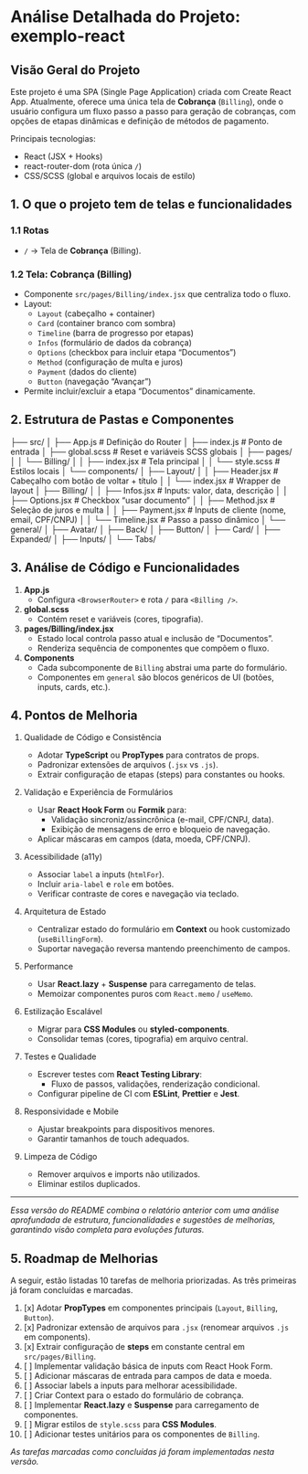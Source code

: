 # Análise Detalhada do Projeto: exemplo-react

## Visão Geral do Projeto

Este projeto é uma SPA (Single Page Application) criada com Create React App. Atualmente, oferece uma única tela de **Cobrança** (`Billing`), onde o usuário configura um fluxo passo a passo para geração de cobranças, com opções de etapas dinâmicas e definição de métodos de pagamento.

Principais tecnologias:
- React (JSX + Hooks)
- react-router-dom (rota única `/`)
- CSS/SCSS (global e arquivos locais de estilo)

## 1. O que o projeto tem de telas e funcionalidades

### 1.1 Rotas
- `/` → Tela de **Cobrança** (Billing).

### 1.2 Tela: Cobrança (Billing)
- Componente `src/pages/Billing/index.jsx` que centraliza todo o fluxo.
- Layout:
  - `Layout` (cabeçalho + container)
  - `Card` (container branco com sombra)
  - `Timeline` (barra de progresso por etapas)
  - `Infos` (formulário de dados da cobrança)
  - `Options` (checkbox para incluir etapa “Documentos”)
  - `Method` (configuração de multa e juros)
  - `Payment` (dados do cliente)
  - `Button` (navegação “Avançar”)
- Permite incluir/excluir a etapa “Documentos” dinamicamente.

## 2. Estrutura de Pastas e Componentes

├── src/
│   ├── App.js                         # Definição do Router
│   ├── index.js                       # Ponto de entrada
│   ├── global.scss                    # Reset e variáveis SCSS globais
│   ├── pages/
│   │   └── Billing/
│   │       ├── index.jsx              # Tela principal
│   │       └── style.scss             # Estilos locais
│   └── components/
│       ├── Layout/
│       │   ├── Header.jsx             # Cabeçalho com botão de voltar + título
│       │   └── index.jsx              # Wrapper de layout
│       ├── Billing/
│       │   ├── Infos.jsx              # Inputs: valor, data, descrição
│       │   ├── Options.jsx            # Checkbox “usar documento”
│       │   ├── Method.jsx             # Seleção de juros e multa
│       │   ├── Payment.jsx            # Inputs de cliente (nome, email, CPF/CNPJ)
│       │   └── Timeline.jsx           # Passo a passo dinâmico
│       └── general/
│           ├── Avatar/
│           ├── Back/
│           ├── Button/
│           ├── Card/
│           ├── Expanded/
│           ├── Inputs/
│           └── Tabs/

## 3. Análise de Código e Funcionalidades

1. **App.js**
   - Configura `<BrowserRouter>` e rota `/` para `<Billing />`.
2. **global.scss**
   - Contém reset e variáveis (cores, tipografia).
3. **pages/Billing/index.jsx**
   - Estado local controla passo atual e inclusão de “Documentos”.
   - Renderiza sequência de componentes que compõem o fluxo.
4. **Components**
   - Cada subcomponente de `Billing` abstrai uma parte do formulário.
   - Componentes em `general` são blocos genéricos de UI (botões, inputs, cards, etc.).

## 4. Pontos de Melhoria

1. Qualidade de Código e Consistência
   - Adotar **TypeScript** ou **PropTypes** para contratos de props.
   - Padronizar extensões de arquivos (`.jsx` vs `.js`).
   - Extrair configuração de etapas (steps) para constantes ou hooks.

2. Validação e Experiência de Formulários
   - Usar **React Hook Form** ou **Formik** para:
     - Validação sincroniz/assincrônica (e-mail, CPF/CNPJ, data).
     - Exibição de mensagens de erro e bloqueio de navegação.
   - Aplicar máscaras em campos (data, moeda, CPF/CNPJ).

3. Acessibilidade (a11y)
   - Associar `label` a inputs (`htmlFor`).
   - Incluir `aria-label` e `role` em botões.
   - Verificar contraste de cores e navegação via teclado.

4. Arquitetura de Estado
   - Centralizar estado do formulário em **Context** ou hook customizado (`useBillingForm`).
   - Suportar navegação reversa mantendo preenchimento de campos.

5. Performance
   - Usar **React.lazy** + **Suspense** para carregamento de telas.
   - Memoizar componentes puros com `React.memo` / `useMemo`.

6. Estilização Escalável
   - Migrar para **CSS Modules** ou **styled-components**.
   - Consolidar temas (cores, tipografia) em arquivo central.

7. Testes e Qualidade
   - Escrever testes com **React Testing Library**:
     - Fluxo de passos, validações, renderização condicional.
   - Configurar pipeline de CI com **ESLint**, **Prettier** e **Jest**.

8. Responsividade e Mobile
   - Ajustar breakpoints para dispositivos menores.
   - Garantir tamanhos de touch adequados.

9. Limpeza de Código
   - Remover arquivos e imports não utilizados.
   - Eliminar estilos duplicados.

---

_Essa versão do README combina o relatório anterior com uma análise aprofundada de estrutura, funcionalidades e sugestões de melhorias, garantindo visão completa para evoluções futuras._

## 5. Roadmap de Melhorias

A seguir, estão listadas 10 tarefas de melhoria priorizadas. As três primeiras já foram concluídas e marcadas.

1. [x] Adotar **PropTypes** em componentes principais (`Layout`, `Billing`, `Button`).
2. [x] Padronizar extensão de arquivos para `.jsx` (renomear arquivos `.js` em components).
3. [x] Extrair configuração de **steps** em constante central em `src/pages/Billing`.
4. [ ] Implementar validação básica de inputs com React Hook Form.
5. [ ] Adicionar máscaras de entrada para campos de data e moeda.
6. [ ] Associar labels a inputs para melhorar acessibilidade.
7. [ ] Criar Context para o estado do formulário de cobrança.
8. [ ] Implementar **React.lazy** e **Suspense** para carregamento de componentes.
9. [ ] Migrar estilos de `style.scss` para **CSS Modules**.
10. [ ] Adicionar testes unitários para os componentes de `Billing`.

_As tarefas marcadas como concluídas já foram implementadas nesta versão._
